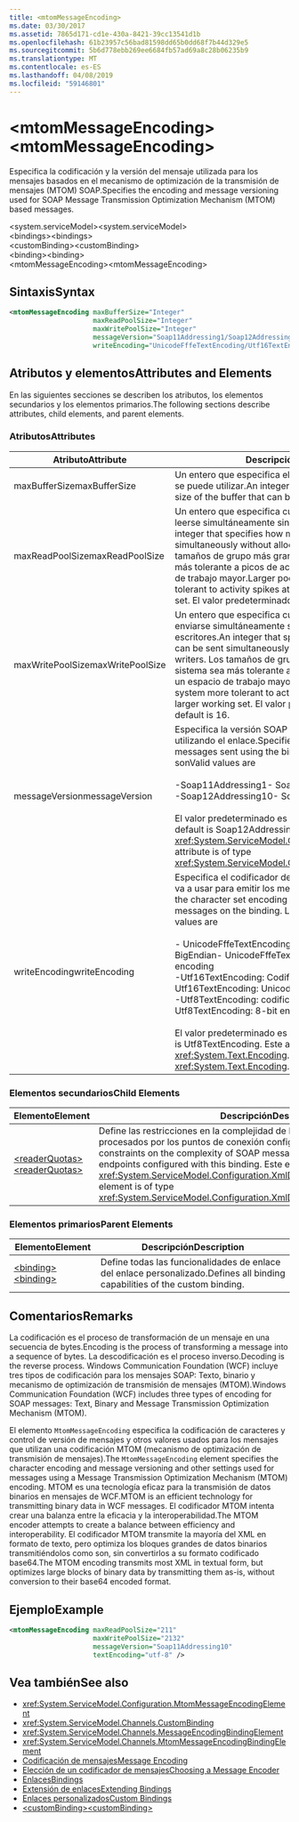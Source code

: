 ```yaml
---
title: <mtomMessageEncoding>
ms.date: 03/30/2017
ms.assetid: 7865d171-cd1e-430a-8421-39cc13541d1b
ms.openlocfilehash: 61b23957c56bad81598dd65b0dd68f7b44d329e5
ms.sourcegitcommit: 5b6d778ebb269ee6684fb57ad69a8c28b06235b9
ms.translationtype: MT
ms.contentlocale: es-ES
ms.lasthandoff: 04/08/2019
ms.locfileid: "59146801"
---
```

# <a name="mtommessageencoding"></a><span data-ttu-id="2a201-101">\<mtomMessageEncoding></span><span class="sxs-lookup"><span data-stu-id="2a201-101">\<mtomMessageEncoding></span></span>
<span data-ttu-id="2a201-102">Especifica la codificación y la versión del mensaje utilizada para los mensajes basados en el mecanismo de optimización de la transmisión de mensajes (MTOM) SOAP.</span><span class="sxs-lookup"><span data-stu-id="2a201-102">Specifies the encoding and message versioning used for SOAP Message Transmission Optimization Mechanism (MTOM) based messages.</span></span>  
  
 <span data-ttu-id="2a201-103">\<system.serviceModel></span><span class="sxs-lookup"><span data-stu-id="2a201-103">\<system.serviceModel></span></span>  
<span data-ttu-id="2a201-104">\<bindings></span><span class="sxs-lookup"><span data-stu-id="2a201-104">\<bindings></span></span>  
<span data-ttu-id="2a201-105">\<customBinding></span><span class="sxs-lookup"><span data-stu-id="2a201-105">\<customBinding></span></span>  
<span data-ttu-id="2a201-106">\<binding></span><span class="sxs-lookup"><span data-stu-id="2a201-106">\<binding></span></span>  
<span data-ttu-id="2a201-107">\<mtomMessageEncoding></span><span class="sxs-lookup"><span data-stu-id="2a201-107">\<mtomMessageEncoding></span></span>  
  
## <a name="syntax"></a><span data-ttu-id="2a201-108">Sintaxis</span><span class="sxs-lookup"><span data-stu-id="2a201-108">Syntax</span></span>  
  
```xml  
<mtomMessageEncoding maxBufferSize="Integer"
                     maxReadPoolSize="Integer"
                     maxWritePoolSize="Integer"
                     messageVersion="Soap11Addressing1/Soap12Addressing10"
                     writeEncoding="UnicodeFffeTextEncoding/Utf16TextEncoding/Utf8TextEncoding" />
```  
  
## <a name="attributes-and-elements"></a><span data-ttu-id="2a201-109">Atributos y elementos</span><span class="sxs-lookup"><span data-stu-id="2a201-109">Attributes and Elements</span></span>  
 <span data-ttu-id="2a201-110">En las siguientes secciones se describen los atributos, los elementos secundarios y los elementos primarios.</span><span class="sxs-lookup"><span data-stu-id="2a201-110">The following sections describe attributes, child elements, and parent elements.</span></span>  
  
### <a name="attributes"></a><span data-ttu-id="2a201-111">Atributos</span><span class="sxs-lookup"><span data-stu-id="2a201-111">Attributes</span></span>  
  
|<span data-ttu-id="2a201-112">Atributo</span><span class="sxs-lookup"><span data-stu-id="2a201-112">Attribute</span></span>|<span data-ttu-id="2a201-113">Descripción</span><span class="sxs-lookup"><span data-stu-id="2a201-113">Description</span></span>|  
|---------------|-----------------|  
|<span data-ttu-id="2a201-114">maxBufferSize</span><span class="sxs-lookup"><span data-stu-id="2a201-114">maxBufferSize</span></span>|<span data-ttu-id="2a201-115">Un entero que especifica el tamaño máximo del búfer que se puede utilizar.</span><span class="sxs-lookup"><span data-stu-id="2a201-115">An integer that specifies the maximum size of the buffer that can be used.</span></span>|  
|<span data-ttu-id="2a201-116">maxReadPoolSize</span><span class="sxs-lookup"><span data-stu-id="2a201-116">maxReadPoolSize</span></span>|<span data-ttu-id="2a201-117">Un entero que especifica cuántos mensajes pueden leerse simultáneamente sin asignar nuevos lectores.</span><span class="sxs-lookup"><span data-stu-id="2a201-117">An integer that specifies how many messages can be read simultaneously without allocating new readers.</span></span> <span data-ttu-id="2a201-118">Los tamaños de grupo más grandes hacen que el sistema sea más tolerante a picos de actividad a costa de un espacio de trabajo mayor.</span><span class="sxs-lookup"><span data-stu-id="2a201-118">Larger pool sizes make the system more tolerant to activity spikes at the cost of a larger working set.</span></span> <span data-ttu-id="2a201-119">El valor predeterminado es 64.</span><span class="sxs-lookup"><span data-stu-id="2a201-119">The default is 64.</span></span>|  
|<span data-ttu-id="2a201-120">maxWritePoolSize</span><span class="sxs-lookup"><span data-stu-id="2a201-120">maxWritePoolSize</span></span>|<span data-ttu-id="2a201-121">Un entero que especifica cuántos mensajes pueden enviarse simultáneamente sin asignar nuevos escritores.</span><span class="sxs-lookup"><span data-stu-id="2a201-121">An integer that specifies how many messages can be sent simultaneously without allocating new writers.</span></span> <span data-ttu-id="2a201-122">Los tamaños de grupo más grandes hacen que el sistema sea más tolerante a picos de actividad a costa de un espacio de trabajo mayor.</span><span class="sxs-lookup"><span data-stu-id="2a201-122">Larger pool sizes make the system more tolerant to activity spikes at the cost of a larger working set.</span></span> <span data-ttu-id="2a201-123">El valor predeterminado es 16.</span><span class="sxs-lookup"><span data-stu-id="2a201-123">The default is 16.</span></span>|  
|<span data-ttu-id="2a201-124">messageVersion</span><span class="sxs-lookup"><span data-stu-id="2a201-124">messageVersion</span></span>|<span data-ttu-id="2a201-125">Especifica la versión SOAP de los mensajes enviados utilizando el enlace.</span><span class="sxs-lookup"><span data-stu-id="2a201-125">Specifies the SOAP version of the messages sent using the binding.</span></span> <span data-ttu-id="2a201-126">Los valores válidos son</span><span class="sxs-lookup"><span data-stu-id="2a201-126">Valid values are</span></span><br /><br /> <span data-ttu-id="2a201-127">-Soap11Addressing1</span><span class="sxs-lookup"><span data-stu-id="2a201-127">-   Soap11Addressing1</span></span><br /><span data-ttu-id="2a201-128">-Soap12Addressing10</span><span class="sxs-lookup"><span data-stu-id="2a201-128">-   Soap12Addressing10</span></span><br /><br /> <span data-ttu-id="2a201-129">El valor predeterminado es Soap12Addressing10.</span><span class="sxs-lookup"><span data-stu-id="2a201-129">The default is Soap12Addressing10.</span></span> <span data-ttu-id="2a201-130">Este atributo es del tipo <xref:System.ServiceModel.Channels.MessageVersion>.</span><span class="sxs-lookup"><span data-stu-id="2a201-130">This attribute is of type <xref:System.ServiceModel.Channels.MessageVersion>.</span></span>|  
|<span data-ttu-id="2a201-131">writeEncoding</span><span class="sxs-lookup"><span data-stu-id="2a201-131">writeEncoding</span></span>|<span data-ttu-id="2a201-132">Especifica el codificador del juego de caracteres que se va a usar para emitir los mensajes en el enlace.</span><span class="sxs-lookup"><span data-stu-id="2a201-132">Specifies the character set encoding to be used for emitting messages on the binding.</span></span> <span data-ttu-id="2a201-133">Los valores válidos son</span><span class="sxs-lookup"><span data-stu-id="2a201-133">Valid values are</span></span><br /><br /> <span data-ttu-id="2a201-134">-   UnicodeFffeTextEncoding: Codificación Unicode BigEndian</span><span class="sxs-lookup"><span data-stu-id="2a201-134">-   UnicodeFffeTextEncoding: Unicode BigEndian encoding</span></span><br /><span data-ttu-id="2a201-135">-Utf16TextEncoding: Codificación Unicode</span><span class="sxs-lookup"><span data-stu-id="2a201-135">-   Utf16TextEncoding: Unicode encoding</span></span><br /><span data-ttu-id="2a201-136">-Utf8TextEncoding: codificación de 8 bits</span><span class="sxs-lookup"><span data-stu-id="2a201-136">-   Utf8TextEncoding: 8-bit encoding</span></span><br /><br /> <span data-ttu-id="2a201-137">El valor predeterminado es Utf8TextEncoding.</span><span class="sxs-lookup"><span data-stu-id="2a201-137">The default is Utf8TextEncoding.</span></span> <span data-ttu-id="2a201-138">Este atributo es del tipo <xref:System.Text.Encoding>.</span><span class="sxs-lookup"><span data-stu-id="2a201-138">This attribute is of type <xref:System.Text.Encoding>.</span></span>|  
  
### <a name="child-elements"></a><span data-ttu-id="2a201-139">Elementos secundarios</span><span class="sxs-lookup"><span data-stu-id="2a201-139">Child Elements</span></span>  
  
|<span data-ttu-id="2a201-140">Elemento</span><span class="sxs-lookup"><span data-stu-id="2a201-140">Element</span></span>|<span data-ttu-id="2a201-141">Descripción</span><span class="sxs-lookup"><span data-stu-id="2a201-141">Description</span></span>|  
|-------------|-----------------|  
|[<span data-ttu-id="2a201-142">\<readerQuotas></span><span class="sxs-lookup"><span data-stu-id="2a201-142">\<readerQuotas></span></span>](https://docs.microsoft.com/previous-versions/dotnet/netframework-4.0/ms731325(v=vs.100))|<span data-ttu-id="2a201-143">Define las restricciones en la complejidad de los mensajes SOAP que pueden ser procesados por los puntos de conexión configurados con este enlace.</span><span class="sxs-lookup"><span data-stu-id="2a201-143">Defines the constraints on the complexity of SOAP messages that can be processed by endpoints configured with this binding.</span></span> <span data-ttu-id="2a201-144">Este elemento es del tipo <xref:System.ServiceModel.Configuration.XmlDictionaryReaderQuotasElement>.</span><span class="sxs-lookup"><span data-stu-id="2a201-144">This element is of type <xref:System.ServiceModel.Configuration.XmlDictionaryReaderQuotasElement>.</span></span>|  
  
### <a name="parent-elements"></a><span data-ttu-id="2a201-145">Elementos primarios</span><span class="sxs-lookup"><span data-stu-id="2a201-145">Parent Elements</span></span>  
  
|<span data-ttu-id="2a201-146">Elemento</span><span class="sxs-lookup"><span data-stu-id="2a201-146">Element</span></span>|<span data-ttu-id="2a201-147">Descripción</span><span class="sxs-lookup"><span data-stu-id="2a201-147">Description</span></span>|  
|-------------|-----------------|  
|[<span data-ttu-id="2a201-148">\<binding></span><span class="sxs-lookup"><span data-stu-id="2a201-148">\<binding></span></span>](../../../../../docs/framework/misc/binding.md)|<span data-ttu-id="2a201-149">Define todas las funcionalidades de enlace del enlace personalizado.</span><span class="sxs-lookup"><span data-stu-id="2a201-149">Defines all binding capabilities of the custom binding.</span></span>|  
  
## <a name="remarks"></a><span data-ttu-id="2a201-150">Comentarios</span><span class="sxs-lookup"><span data-stu-id="2a201-150">Remarks</span></span>  
 <span data-ttu-id="2a201-151">La codificación es el proceso de transformación de un mensaje en una secuencia de bytes.</span><span class="sxs-lookup"><span data-stu-id="2a201-151">Encoding is the process of transforming a message into a sequence of bytes.</span></span> <span data-ttu-id="2a201-152">La descodificación es el proceso inverso.</span><span class="sxs-lookup"><span data-stu-id="2a201-152">Decoding is the reverse process.</span></span> <span data-ttu-id="2a201-153">Windows Communication Foundation (WCF) incluye tres tipos de codificación para los mensajes SOAP: Texto, binario y mecanismo de optimización de transmisión de mensajes (MTOM).</span><span class="sxs-lookup"><span data-stu-id="2a201-153">Windows Communication Foundation (WCF) includes three types of encoding for SOAP messages: Text, Binary and Message Transmission Optimization Mechanism (MTOM).</span></span>  
  
 <span data-ttu-id="2a201-154">El elemento `MtomMessageEncoding` especifica la codificación de caracteres y control de versión de mensajes y otros valores usados para los mensajes que utilizan una codificación MTOM (mecanismo de optimización de transmisión de mensajes).</span><span class="sxs-lookup"><span data-stu-id="2a201-154">The `MtomMessageEncoding` element specifies the character encoding and message versioning and other settings used for messages using a Message Transmission Optimization Mechanism (MTOM) encoding.</span></span> <span data-ttu-id="2a201-155">MTOM es una tecnología eficaz para la transmisión de datos binarios en mensajes de WCF.</span><span class="sxs-lookup"><span data-stu-id="2a201-155">MTOM is an efficient technology for transmitting binary data in WCF messages.</span></span> <span data-ttu-id="2a201-156">El codificador MTOM intenta crear una balanza entre la eficacia y la interoperabilidad.</span><span class="sxs-lookup"><span data-stu-id="2a201-156">The MTOM encoder attempts to create a balance between efficiency and interoperability.</span></span> <span data-ttu-id="2a201-157">El codificador MTOM transmite la mayoría del XML en formato de texto, pero optimiza los bloques grandes de datos binarios transmitiéndolos como son, sin convertirlos a su formato codificado base64.</span><span class="sxs-lookup"><span data-stu-id="2a201-157">The MTOM encoding transmits most XML in textual form, but optimizes large blocks of binary data by transmitting them as-is, without conversion to their base64 encoded format.</span></span>  
  
## <a name="example"></a><span data-ttu-id="2a201-158">Ejemplo</span><span class="sxs-lookup"><span data-stu-id="2a201-158">Example</span></span>  
  
```xml  
<mtomMessageEncoding maxReadPoolSize="211"
                     maxWritePoolSize="2132"
                     messageVersion="Soap11Addressing10"
                     textEncoding="utf-8" />
```  
  
## <a name="see-also"></a><span data-ttu-id="2a201-159">Vea también</span><span class="sxs-lookup"><span data-stu-id="2a201-159">See also</span></span>

- <xref:System.ServiceModel.Configuration.MtomMessageEncodingElement>
- <xref:System.ServiceModel.Channels.CustomBinding>
- <xref:System.ServiceModel.Channels.MessageEncodingBindingElement>
- <xref:System.ServiceModel.Channels.MtomMessageEncodingBindingElement>
- [<span data-ttu-id="2a201-160">Codificación de mensajes</span><span class="sxs-lookup"><span data-stu-id="2a201-160">Message Encoding</span></span>](../../../../../docs/framework/configure-apps/file-schema/wcf/message-encoding.md)
- [<span data-ttu-id="2a201-161">Elección de un codificador de mensajes</span><span class="sxs-lookup"><span data-stu-id="2a201-161">Choosing a Message Encoder</span></span>](../../../../../docs/framework/wcf/feature-details/choosing-a-message-encoder.md)
- [<span data-ttu-id="2a201-162">Enlaces</span><span class="sxs-lookup"><span data-stu-id="2a201-162">Bindings</span></span>](../../../../../docs/framework/wcf/bindings.md)
- [<span data-ttu-id="2a201-163">Extensión de enlaces</span><span class="sxs-lookup"><span data-stu-id="2a201-163">Extending Bindings</span></span>](../../../../../docs/framework/wcf/extending/extending-bindings.md)
- [<span data-ttu-id="2a201-164">Enlaces personalizados</span><span class="sxs-lookup"><span data-stu-id="2a201-164">Custom Bindings</span></span>](../../../../../docs/framework/wcf/extending/custom-bindings.md)
- [<span data-ttu-id="2a201-165">\<customBinding></span><span class="sxs-lookup"><span data-stu-id="2a201-165">\<customBinding></span></span>](../../../../../docs/framework/configure-apps/file-schema/wcf/custombinding.md)
